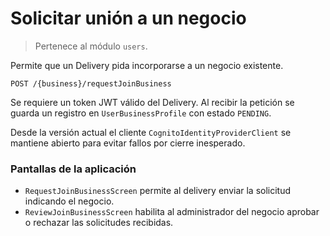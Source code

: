 # Solicitar unión a un negocio
> Pertenece al módulo `users`.

Permite que un Delivery pida incorporarse a un negocio existente.

```
POST /{business}/requestJoinBusiness
```

Se requiere un token JWT válido del Delivery. Al recibir la petición se guarda un registro en `UserBusinessProfile` con estado `PENDING`.

Desde la versión actual el cliente `CognitoIdentityProviderClient` se mantiene abierto para evitar fallos por cierre inesperado.

### Pantallas de la aplicación
- `RequestJoinBusinessScreen` permite al delivery enviar la solicitud indicando el negocio.
- `ReviewJoinBusinessScreen` habilita al administrador del negocio aprobar o rechazar las solicitudes recibidas.
